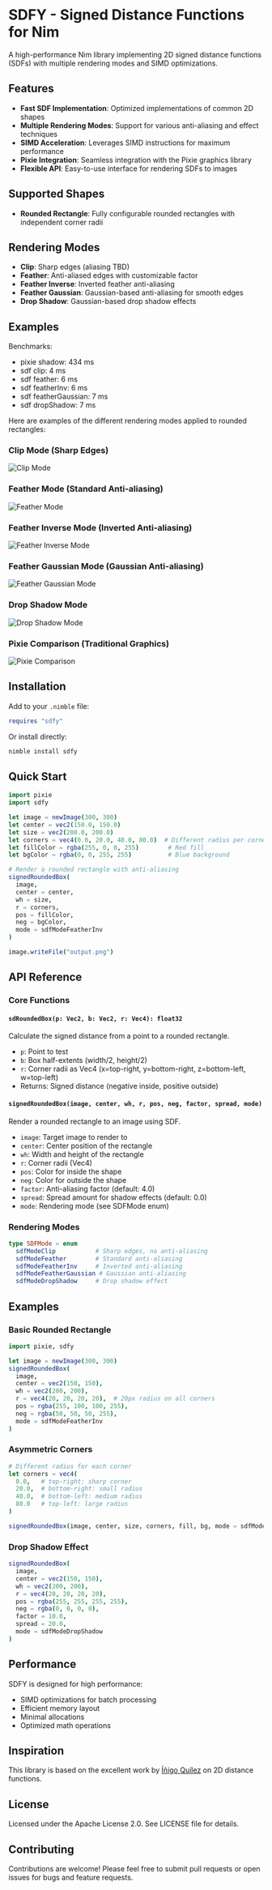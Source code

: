 # SDFY - Signed Distance Functions for Nim

A high-performance Nim library implementing 2D signed distance functions (SDFs) with multiple rendering modes and SIMD optimizations.

## Features

- **Fast SDF Implementation**: Optimized implementations of common 2D shapes
- **Multiple Rendering Modes**: Support for various anti-aliasing and effect techniques
- **SIMD Acceleration**: Leverages SIMD instructions for maximum performance
- **Pixie Integration**: Seamless integration with the Pixie graphics library
- **Flexible API**: Easy-to-use interface for rendering SDFs to images

## Supported Shapes

- **Rounded Rectangle**: Fully configurable rounded rectangles with independent corner radii

## Rendering Modes

- **Clip**: Sharp edges (aliasing TBD)
- **Feather**: Anti-aliased edges with customizable factor
- **Feather Inverse**: Inverted feather anti-aliasing
- **Feather Gaussian**: Gaussian-based anti-aliasing for smooth edges  
- **Drop Shadow**: Gaussian-based drop shadow effects

## Examples

Benchmarks:

- pixie shadow: 434 ms
- sdf clip: 4 ms
- sdf feather: 6 ms
- sdf featherInv: 6 ms
- sdf featherGaussian: 7 ms
- sdf dropShadow: 7 ms

Here are examples of the different rendering modes applied to rounded rectangles:

### Clip Mode (Sharp Edges)
![Clip Mode](data/rounded_box_clip.png)

### Feather Mode (Standard Anti-aliasing)
![Feather Mode](data/rounded_box_feather.png)

### Feather Inverse Mode (Inverted Anti-aliasing)
![Feather Inverse Mode](data/rounded_box_feather_inv.png)

### Feather Gaussian Mode (Gaussian Anti-aliasing)
![Feather Gaussian Mode](data/rounded_box_feather_gaussian.png)

### Drop Shadow Mode
![Drop Shadow Mode](data/rounded_box_drop_shadow.png)

### Pixie Comparison (Traditional Graphics)
![Pixie Comparison](data/rounded_box_pixie.png)

## Installation

Add to your `.nimble` file:

```nim
requires "sdfy"
```

Or install directly:

```bash
nimble install sdfy
```

## Quick Start

```nim
import pixie
import sdfy

let image = newImage(300, 300)
let center = vec2(150.0, 150.0)
let size = vec2(200.0, 200.0)
let corners = vec4(0.0, 20.0, 40.0, 80.0)  # Different radius per corner
let fillColor = rgba(255, 0, 0, 255)        # Red fill
let bgColor = rgba(0, 0, 255, 255)          # Blue background

# Render a rounded rectangle with anti-aliasing
signedRoundedBox(
  image,
  center = center,
  wh = size,
  r = corners,
  pos = fillColor,
  neg = bgColor,
  mode = sdfModeFeatherInv
)

image.writeFile("output.png")
```

## API Reference

### Core Functions

#### `sdRoundedBox(p: Vec2, b: Vec2, r: Vec4): float32`

Calculate the signed distance from a point to a rounded rectangle.

- `p`: Point to test
- `b`: Box half-extents (width/2, height/2)  
- `r`: Corner radii as Vec4 (x=top-right, y=bottom-right, z=bottom-left, w=top-left)
- Returns: Signed distance (negative inside, positive outside)

#### `signedRoundedBox(image, center, wh, r, pos, neg, factor, spread, mode)`

Render a rounded rectangle to an image using SDF.

- `image`: Target image to render to
- `center`: Center position of the rectangle
- `wh`: Width and height of the rectangle
- `r`: Corner radii (Vec4)
- `pos`: Color for inside the shape
- `neg`: Color for outside the shape
- `factor`: Anti-aliasing factor (default: 4.0)
- `spread`: Spread amount for shadow effects (default: 0.0)
- `mode`: Rendering mode (see SDFMode enum)

### Rendering Modes

```nim
type SDFMode = enum
  sdfModeClip           # Sharp edges, no anti-aliasing
  sdfModeFeather        # Standard anti-aliasing
  sdfModeFeatherInv     # Inverted anti-aliasing  
  sdfModeFeatherGaussian # Gaussian anti-aliasing
  sdfModeDropShadow     # Drop shadow effect
```

## Examples

### Basic Rounded Rectangle

```nim
import pixie, sdfy

let image = newImage(300, 300)
signedRoundedBox(
  image,
  center = vec2(150, 150),
  wh = vec2(200, 200), 
  r = vec4(20, 20, 20, 20),  # 20px radius on all corners
  pos = rgba(255, 100, 100, 255),
  neg = rgba(50, 50, 50, 255),
  mode = sdfModeFeatherInv
)
```

### Asymmetric Corners

```nim
# Different radius for each corner
let corners = vec4(
  0.0,   # top-right: sharp corner
  20.0,  # bottom-right: small radius
  40.0,  # bottom-left: medium radius  
  80.0   # top-left: large radius
)

signedRoundedBox(image, center, size, corners, fill, bg, mode = sdfModeFeatherInv)
```

### Drop Shadow Effect

```nim
signedRoundedBox(
  image,
  center = vec2(150, 150),
  wh = vec2(200, 200),
  r = vec4(20, 20, 20, 20),
  pos = rgba(255, 255, 255, 255),
  neg = rgba(0, 0, 0, 0),
  factor = 10.0,
  spread = 20.0,
  mode = sdfModeDropShadow
)
```

## Performance

SDFY is designed for high performance:

- SIMD optimizations for batch processing
- Efficient memory layout
- Minimal allocations
- Optimized math operations

## Inspiration

This library is based on the excellent work by [Íñigo Quílez](https://iquilezles.org/articles/distfunctions2d/) on 2D distance functions.

## License

Licensed under the Apache License 2.0. See LICENSE file for details.

## Contributing

Contributions are welcome! Please feel free to submit pull requests or open issues for bugs and feature requests. 